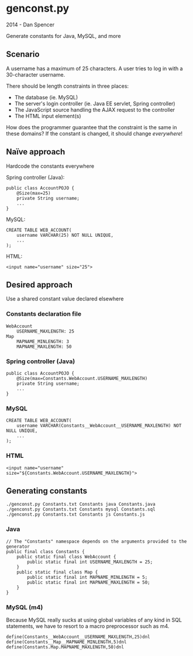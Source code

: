 genconst.py
===========
2014 - Dan Spencer

Generate constants for Java, MySQL, and more

Scenario
--------
A username has a maximum of 25 characters. A user tries to log in with a
30-character username.

There should be length constraints in three places:

* The database (ie. MySQL)
* The server's login controller (ie. Java EE servlet, Spring controller)
* The JavaScript source handling the AJAX request to the controller
* The HTML input element(s)

How does the programmer guarantee that the constraint is the same in these
domains? If the constant is changed, it should change _everywhere_!

Naïve approach
--------------
Hardcode the constants everywhere

Spring controller (Java):

    public class AccountPOJO {
        @Size(max=25)
        private String username;
        ...
    }

MySQL:

    CREATE TABLE WEB_ACCOUNT(
        username VARCHAR(25) NOT NULL UNIQUE,
        ...
    );

HTML:

    <input name="username" size="25">


Desired approach
----------------
Use a shared constant value declared elsewhere

### Constants declaration file ###
    WebAccount
        USERNAME_MAXLENGTH: 25
    Map
        MAPNAME_MINLENGTH: 3
        MAPNAME_MAXLENGTH: 50

### Spring controller (Java) ###
    public class AccountPOJO {
        @Size(max=Constants.WebAccount.USERNAME_MAXLENGTH)
        private String username;
        ...
    }

### MySQL ###
    CREATE TABLE WEB_ACCOUNT(
        username VARCHAR(Constants__WebAccount__USERNAME_MAXLENGTH) NOT NULL UNIQUE,
        ...
    );

### HTML ###
    <input name="username" size="${Constants.WebAccount.USERNAME_MAXLENGTH}">



Generating constants
--------------------

    ./genconst.py Constants.txt Constants java Constants.java
    ./genconst.py Constants.txt Constants mysql Constants.sql
    ./genconst.py Constants.txt Constants js Constants.js

### Java ###
    // The "Constants" namespace depends on the arguments provided to the generator
    public final class Constants {
        public static final class WebAccount {
            public static final int USERNAME_MAXLENGTH = 25;
        }
        public static final class Map {
            public static final int MAPNAME_MINLENGTH = 5;
            public static final int MAPNAME_MAXLENGTH = 50;
        }
    }

### MySQL (m4) ###
Because MySQL really sucks at using global variables of any kind in SQL
statements, we have to resort to a macro preprocessor such as m4.

    define(Constants__WebAccount__USERNAME_MAXLENGTH,25)dnl
    define(Constants__Map__MAPNAME_MINLENGTH,5)dnl
    define(Constants.Map.MAPNAME_MAXLENGTH,50)dnl

